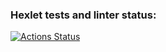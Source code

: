 ### Hexlet tests and linter status:
[![Actions Status](https://github.com/rgusseinov/devops-for-programmers-project-74/actions/workflows/hexlet-check.yml/badge.svg)](https://github.com/rgusseinov/devops-for-programmers-project-74/actions)